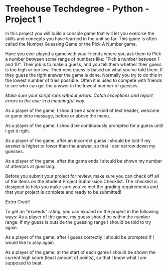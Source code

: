 # Treehouse Techdegree - Python - Project 1

In this project you will build a console game that will let you exercise the skills and concepts you have learned in the unit so far. This game is often called the Number Guessing Game or the Pick A Number game.

Have you ever played a game with your friends where you ask them to Pick a number between some range of numbers like: "Pick a number between 1 and 10". Their job is to make a guess, and you tell them whether their guess is too high or too low. Their next guess is based on what you've told them. If they guess the right answer the game is done. Normally you try to do this in the lowest number of tries possible. Often it is used to compete with friends to see who can get the answer in the lowest number of guesses.

*Make sure your script runs without errors. Catch exceptions and report errors to the user in a meaningful way.*

As a player of the game, I should see a some kind of text header, welcome or game intro message, before or above the menu.

As a player of the game, I should be continuously prompted for a guess until I get it right.

As a player of the game, after an incorrect guess I should be told if my answer is higher or lower than the answer, so that I can narrow down my guesses.

As a player of the game, after the game ends I should be shown my number of attempts at guessing.

Before you submit your project for review, make sure you can check off all of the items on the Student Project Submission Checklist. The checklist is designed to help you make sure you’ve met the grading requirements and that your project is complete and ready to be submitted!

*Extra Credit*

To get an "exceeds" rating, you can expand on the project in the following ways:
As a player of the game, my guess should be within the number range. If my guess is outside the guessing range I should be told to try again.

As a player of the game, after I guess correctly I should be prompted if I would like to play again.

As a player of the game, at the start of each game I should be shown the current high score (least amount of points), so that I know what I am supposed to beat.


